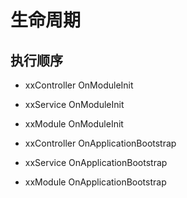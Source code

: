 # 生命周期

## 执行顺序

- xxController OnModuleInit
- xxService OnModuleInit
- xxModule OnModuleInit

- xxController OnApplicationBootstrap
- xxService OnApplicationBootstrap
- xxModule OnApplicationBootstrap
